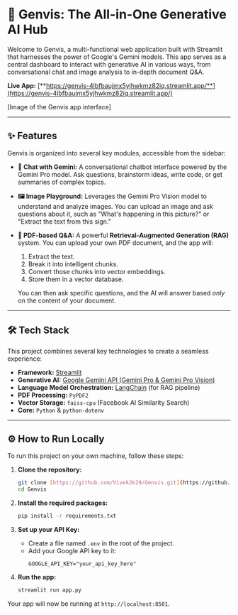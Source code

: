 # 🚀 Genvis: The All-in-One Generative AI Hub

Welcome to Genvis, a multi-functional web application built with Streamlit that harnesses the power of Google's Gemini models. This app serves as a central dashboard to interact with generative AI in various ways, from conversational chat and image analysis to in-depth document Q&A.

**Live App:** [**https://genvis-4lbfbaujmx5yjhwkmz82iq.streamlit.app/**](https://genvis-4lbfbaujmx5yjhwkmz82iq.streamlit.app/)

[Image of the Genvis app interface]

---

## ✨ Features

Genvis is organized into several key modules, accessible from the sidebar:

* **💬 Chat with Gemini:** A conversational chatbot interface powered by the Gemini Pro model. Ask questions, brainstorm ideas, write code, or get summaries of complex topics.
* **🖼️ Image Playground:** Leverages the Gemini Pro Vision model to understand and analyze images. You can upload an image and ask questions about it, such as "What's happening in this picture?" or "Extract the text from this sign."
* **📄 PDF-based Q&A:** A powerful **Retrieval-Augmented Generation (RAG)** system. You can upload your own PDF document, and the app will:
    1.  Extract the text.
    2.  Break it into intelligent chunks.
    3.  Convert those chunks into vector embeddings.
    4.  Store them in a vector database.
    
    You can then ask specific questions, and the AI will answer based *only* on the content of your document.

---

## 🛠️ Tech Stack

This project combines several key technologies to create a seamless experience:

* **Framework:** [Streamlit](https://streamlit.io/)
* **Generative AI:** [Google Gemini API (Gemini Pro & Gemini Pro Vision)](https://ai.google.dev/)
* **Language Model Orchestration:** [LangChain](https://www.langchain.com/) (for RAG pipeline)
* **PDF Processing:** `PyPDF2`
* **Vector Storage:** `faiss-cpu` (Facebook AI Similarity Search)
* **Core:** `Python` & `python-dotenv`

---

## ⚙️ How to Run Locally

To run this project on your own machine, follow these steps:

1.  **Clone the repository:**
    ```bash
    git clone [https://github.com/Vivek2k29/Genvis.git](https://github.com/Vivek2k29/Genvis.git)
    cd Genvis
    ```

2.  **Install the required packages:**
    ```bash
    pip install -r requirements.txt
    ```

3.  **Set up your API Key:**
    * Create a file named `.env` in the root of the project.
    * Add your Google API key to it:
        ```
        GOOGLE_API_KEY="your_api_key_here"
        ```

4.  **Run the app:**
    ```bash
    streamlit run app.py
    ```

Your app will now be running at `http://localhost:8501`.
